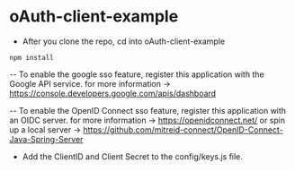 # oAuth-client-example

- After you clone the repo, cd into oAuth-client-example
```
npm install
```
-- To enable the google sso feature, register this application with the Google API service.
for more information -> https://console.developers.google.com/apis/dashboard

-- To enable the OpenID Connect sso feature, register this application with an OIDC server.
for more information -> https://openidconnect.net/ 
or 
spin up a local server -> https://github.com/mitreid-connect/OpenID-Connect-Java-Spring-Server

- Add the ClientID and Client Secret to the config/keys.js file.
